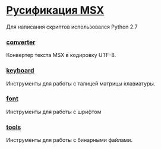 # [Русификация MSX](https://sysadminmosaic.ru/msx/russification)

Для написания скриптов использовался Python 2.7

### [converter](converter)
Конвертер текста MSX в кодировку UTF-8.

### [keyboard](keyboard)
Инструменты для работы с талицей матрицы клавиатуры.

### [font](font)
Инструменты для работы с шрифтом

### [tools](tools)
Инструменты для работы с бинарными файлами.
